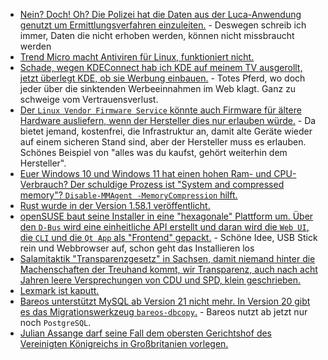 * [Nein? Doch! Oh? Die Polizei hat die Daten aus der Luca-Anwendung genutzt um Ermittlungsverfahren einzuleiten.](https://blog.fefe.de/?ts=9f176957) - Deswegen schreib ich immer, Daten die nicht erhoben werden, können nicht missbraucht werden
* [Trend Micro macht Antiviren für Linux, funktioniert nicht.](https://blog.fefe.de/?ts=9f1777aa)
* [Schade, wegen KDEConnect hab ich KDE auf meinem TV ausgerollt, jetzt überlegt KDE, ob sie Werbung einbauen.](https://blog.fefe.de/?ts=9f136c16) - Totes Pferd, wo doch jeder über die sinktenden Werbeeinnahmen im Web klagt. Ganz zu schweige vom Vertrauensverlust.
* [Der `Linux Vendor Firmware Service` könnte auch Firmware für ältere Hardware ausliefern, wenn der Hersteller dies nur erlauben würde.](https://www.phoronix.com/scan.php?page=news_item&px=LVFS-Alternative-Firmware) - Da bietet jemand, kostenfrei, die Infrastruktur an, damit alte Geräte wieder auf einem sicheren Stand sind, aber der Hersteller muss es erlauben. Schönes Beispiel von "alles was du kaufst, gehört weiterhin dem Hersteller".
* [Euer Windows 10 und Windows 11 hat einen hohen Ram- und CPU-Verbrauch? Der schuldige Prozess ist "System and compressed memory"? `Disable-MMAgent -MemoryCompression` hilft.](http://woshub.com/memory-compression-process-high-usage-windows-10/)
* [Rust wurde in der Version 1.58.1 veröffentlicht.](https://blog.rust-lang.org/2022/01/20/Rust-1.58.1.html)
* [openSUSE baut seine Installer in eine "hexagonale" Plattform um. Über den `D-Bus` wird eine einheitliche API erstellt und daran wird die `Web UI`, die `CLI` und die `Qt App` als "Frontend" gepackt.](https://www.phoronix.com/scan.php?page=news_item&px=openSUSE-D-Installer) - Schöne Idee, USB Stick rein und Webbrowser auf, schon geht das Installieren los
* [Salamitaktik "Transparenzgesetz" in Sachsen, damit niemand hinter die Machenschaften der Treuhand kommt, wir Transparenz, auch nach acht Jahren leere Versprechungen von CDU und SPD, klein geschrieben.](https://netzpolitik.org/2022/saechsisches-transparenzgesetz-mittelmass-statt-transparenzvorreiter/)
* [Lexmark ist kaputt.](https://www.borncity.com/blog/2022/01/24/kritische-schwachstelle-cve-2021-44738-in-lexmark-druckern-jan-2022/)
* [Bareos unterstützt MySQL ab Version 21 nicht mehr. In Version 20 gibt es das Migrationswerkzeug `bareos-dbcopy`.](https://www.bareos.com/de/end-of-life-fuer-mysql/) - Bareos nutzt ab jetzt nur noch `PostgreSQL`.
* [Julian Assange darf seine Fall dem obersten Gerichtshof des Vereinigten Königreichs in Großbritanien vorlegen.](https://netzpolitik.org/2022/grossbritannien-die-auslieferung-von-assange-kann-vor-das-hoechste-britische-gericht/)
